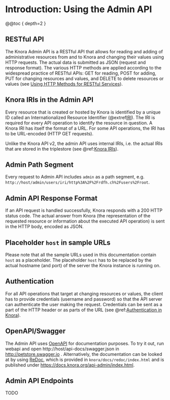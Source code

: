 <!---
Copyright © 2015-2019 the contributors (see Contributors.md).

This file is part of Knora.

Knora is free software: you can redistribute it and/or modify
it under the terms of the GNU Affero General Public License as published
by the Free Software Foundation, either version 3 of the License, or
(at your option) any later version.

Knora is distributed in the hope that it will be useful,
but WITHOUT ANY WARRANTY; without even the implied warranty of
MERCHANTABILITY or FITNESS FOR A PARTICULAR PURPOSE.  See the
GNU Affero General Public License for more details.

You should have received a copy of the GNU Affero General Public
License along with Knora.  If not, see <http://www.gnu.org/licenses/>.
-->

# Introduction: Using the Admin API

@@toc { depth=2 }

## RESTful API

The Knora Admin API is a RESTful API that allows for reading and adding of
administrative resources from and to Knora and changing their values
using HTTP requests. The actual data is submitted as JSON (request and
response format). The various HTTP methods are applied according to the
widespread practice of RESTful APIs: GET for reading, POST for adding,
PUT for changing resources and values, and DELETE to delete resources or
values (see
[Using HTTP Methods for RESTful Services](http://www.restapitutorial.com/lessons/httpmethods.html)).

## Knora IRIs in the Admin API

Every resource that is created or hosted by Knora is identified by a
unique ID called an Internationalized Resource Identifier (@extref[IRI](rfc:3987)). The IRI is required for every API operation to identify the resource in question. A Knora IRI has itself the format of a URL.
For some API operations, the IRI has to be URL-encoded (HTTP GET requests).

Unlike the Knora API v2, the admin API uses internal IRIs, i.e. the actual IRIs
that are stored in the triplestore (see @ref:[Knora IRIs](../api-v2/knora-iris.md)).

## Admin Path Segment

Every request to Admin API includes `admin` as a path segment, e.g.
`http://host/admin/users/iri/http%3A%2F%2Frdfh.ch%2Fusers%2Froot`.

## Admin API Response Format

If an API request is handled successfully, Knora responds
with a 200 HTTP status code. The actual answer from Knora (the
representation of the requested resource or information about the
executed API operation) is sent in the HTTP body, encoded as JSON.

## Placeholder `host` in sample URLs

Please note that all the sample URLs used in this documentation contain
`host` as a placeholder. The placeholder `host` has to be replaced by
the actual hostname (and port) of the server the Knora instance is
running on.

## Authentication

For all API operations that target at changing resources or values, the
client has to provide credentials (username and password) so that the
API server can authenticate the user making the request. Credentials can
be sent as a part of the HTTP header or as parts of the URL (see
@ref:[Authentication in Knora](../../05-internals/design/principles/authentication.md)).

## OpenAPI/Swagger

The Admin API uses
[OpenAPI](https://github.com/OAI/OpenAPI-Specification) for
documentation purposes. To try it out, run webapi and open
http://host/api-docs/swagger.json in <http://petstore.swagger.io> .
Alternatively, the documentation can be looked at by using
[ReDoc](https://github.com/Rebilly/ReDoc), which is provided in
`knora/docs/redoc/index.html` and is published under <https://docs.knora.org/api-admin/index.html>.

## Admin API Endpoints

TODO
